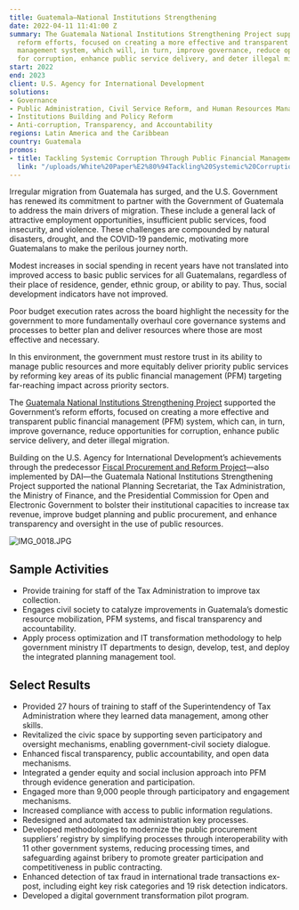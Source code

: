 ```yaml
---
title: Guatemala—National Institutions Strengthening
date: 2022-04-11 11:41:00 Z
summary: The Guatemala National Institutions Strengthening Project supported the Government's
  reform efforts, focused on creating a more effective and transparent public financial
  management system, which will, in turn, improve governance, reduce opportunities
  for corruption, enhance public service delivery, and deter illegal migration.
start: 2022
end: 2023
client: U.S. Agency for International Development
solutions:
- Governance
- Public Administration, Civil Service Reform, and Human Resources Management
- Institutions Building and Policy Reform
- Anti-corruption, Transparency, and Accountability
regions: Latin America and the Caribbean
country: Guatemala
promos:
- title: Tackling Systemic Corruption Through Public Financial Management
  link: "/uploads/White%20Paper%E2%80%94Tackling%20Systemic%20Corruption%20Through%20Public%20Financial%20Management.pdf"
---
```


Irregular migration from Guatemala has surged, and the U.S. Government has renewed its commitment to partner with the Government of Guatemala to address the main drivers of migration. These include a general lack of attractive employment opportunities, insufficient public services, food insecurity, and violence. These challenges are compounded by natural disasters, drought, and the COVID-19 pandemic, motivating more Guatemalans to make the perilous journey north. 

Modest increases in social spending in recent years have not translated into improved access to basic public services for all Guatemalans, regardless of their place of residence, gender, ethnic group, or ability to pay. Thus, social development indicators have not improved. 

Poor budget execution rates across the board highlight the necessity for the government to more fundamentally overhaul core governance systems and processes to better plan and deliver resources where those are most effective and necessary.  

In this environment, the government must restore trust in its ability to manage public resources and more equitably deliver priority public services by reforming key areas of its public financial management (PFM) targeting far-reaching impact across priority sectors. 

The [Guatemala National Institutions Strengthening Project](https://www.usaid.gov/guatemala/programs/national-institutions-strengthening-project) supported the Government’s reform efforts, focused on creating a more effective and transparent public financial management (PFM) system, which can, in turn, improve governance, reduce opportunities for corruption, enhance public service delivery, and deter illegal migration.
 
Building on the U.S. Agency for International Development’s achievements through the predecessor [Fiscal Procurement and Reform Project](https://www.dai.com/our-work/projects/guatemala-fiscal-and-procurement-reform-project-fprp)—also implemented by DAI—the Guatemala National Institutions Strengthening Project supported the national Planning Secretariat, the Tax Administration, the Ministry of Finance, and the Presidential Commission for Open and Electronic Government to bolster their institutional capacities to increase tax revenue, improve budget planning and public procurement, and enhance transparency and oversight in the use of public resources. 

![IMG_0018.JPG](/uploads/IMG_0018.JPG)

## Sample Activities

* Provide training for staff of the Tax Administration to improve tax collection.
* Engages civil society to catalyze improvements in Guatemala’s domestic resource mobilization, PFM systems, and fiscal transparency and accountability.
* Apply process optimization and IT transformation methodology to help government ministry IT departments to design, develop, test, and deploy the integrated planning management tool.

## Select Results

* Provided 27 hours of training to staff of the Superintendency of Tax Administration where they learned data management, among other skills.
* Revitalized the civic space by supporting seven participatory and oversight mechanisms, enabling government-civil society dialogue​.
* Enhanced fiscal transparency, public accountability, and open data mechanisms.
* Integrated a gender equity and social inclusion approach into PFM through evidence generation and participation​.
* Engaged more than 9,000 people through participatory and engagement mechanisms​.
* Increased compliance with access to public information regulations.
* Redesigned and automated tax administration key processes.
* Developed methodologies to modernize the public procurement suppliers’ registry by simplifying processes through interoperability with 11 other government systems, reducing processing times, and safeguarding against bribery to promote greater participation and competitiveness in public contracting.
* Enhanced detection of tax fraud in international trade transactions ex-post, including eight key risk categories and 19 risk detection indicators.
* Developed a digital government transformation pilot program.